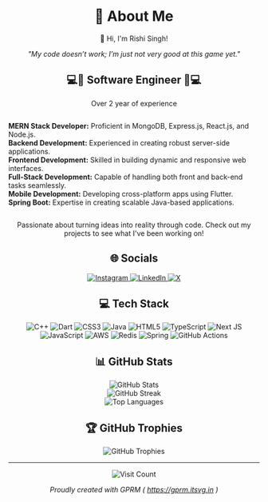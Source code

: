 <div style="text-align: center;">

<h1>💫 About Me</h1>

<p>👋 Hi, I'm Rishi Singh!</p>
<p><em>"My code doesn’t work; I’m just not very good at this game yet."</em></p>

<h2>💻🔧 Software Engineer 🔧💻</h2>

<p>Over 2 year of experience</p>

<div style="display: inline-block; text-align: left;">
  <ul style="list-style: none; padding: 0;">
    <li><strong>MERN Stack Developer:</strong> Proficient in MongoDB, Express.js, React.js, and Node.js.</li>
    <li><strong>Backend Development:</strong> Experienced in creating robust server-side applications.</li>
    <li><strong>Frontend Development:</strong> Skilled in building dynamic and responsive web interfaces.</li>
    <li><strong>Full-Stack Development:</strong> Capable of handling both front and back-end tasks seamlessly.</li>
    <li><strong>Mobile Development:</strong> Developing cross-platform apps using Flutter.</li>
    <li><strong>Spring Boot:</strong> Expertise in creating scalable Java-based applications.</li>
  </ul>
</div>

<p>Passionate about turning ideas into reality through code. Check out my projects to see what I've been working on!</p>

<h2>🌐 Socials</h2>

<p>
  <a href="https://instagram.com/rishi_singh12_02">
    <img src="https://img.shields.io/badge/Instagram-%23E4405F.svg?logo=Instagram&logoColor=white" alt="Instagram">
  </a>
  <a href="https://linkedin.com/in/rishi-singh-332a481a4">
    <img src="https://img.shields.io/badge/LinkedIn-%230077B5.svg?logo=linkedin&logoColor=white" alt="LinkedIn">
  </a>
  <a href="https://x.com/RishiSi55851086">
    <img src="https://img.shields.io/badge/X-black.svg?logo=X&logoColor=white" alt="X">
  </a>
</p>

<h2>💻 Tech Stack</h2>

<p>
  <img src="https://img.shields.io/badge/c++-%2300599C.svg?style=for-the-badge&logo=c%2B%2B&logoColor=white" alt="C++">
  <img src="https://img.shields.io/badge/dart-%230175C2.svg?style=for-the-badge&logo=dart&logoColor=white" alt="Dart">
  <img src="https://img.shields.io/badge/css3-%231572B6.svg?style=for-the-badge&logo=css3&logoColor=white" alt="CSS3">
  <img src="https://img.shields.io/badge/java-%23ED8B00.svg?style=for-the-badge&logo=openjdk&logoColor=white" alt="Java">
  <img src="https://img.shields.io/badge/html5-%23E34F26.svg?style=for-the-badge&logo=html5&logoColor=white" alt="HTML5">
  <img src="https://img.shields.io/badge/typescript-%23007ACC.svg?style=for-the-badge&logo=typescript&logoColor=white" alt="TypeScript">
  <img src="https://img.shields.io/badge/Next-black?style=for-the-badge&logo=next.js&logoColor=white" alt="Next JS">
  <img src="https://img.shields.io/badge/javascript-%23323330.svg?style=for-the-badge&logo=javascript&logoColor=%23F7DF1E" alt="JavaScript">
  <img src="https://img.shields.io/badge/AWS-%23FF9900.svg?style=for-the-badge&logo=amazon-aws&logoColor=white" alt="AWS">
  <img src="https://img.shields.io/badge/redis-%23DD0031.svg?style=for-the-badge&logo=redis&logoColor=white" alt="Redis">
  <img src="https://img.shields.io/badge/spring-%236DB33F.svg?style=for-the-badge&logo=spring&logoColor=white" alt="Spring">
  <img src="https://img.shields.io/badge/github%20actions-%232671E5.svg?style=for-the-badge&logo=githubactions&logoColor=white" alt="GitHub Actions">
</p>

<h2>📊 GitHub Stats</h2>

<p>
  <img src="https://github-readme-stats.vercel.app/api?username=mrsingh-rishi&theme=onedark&hide_border=false&include_all_commits=true&count_private=true" alt="GitHub Stats">
  <br/>
  <img src="https://github-readme-streak-stats.herokuapp.com/?user=mrsingh-rishi&theme=onedark&hide_border=false" alt="GitHub Streak">
  <br/>
  <img src="https://github-readme-stats.vercel.app/api/top-langs/?username=mrsingh-rishi&theme=onedark&hide_border=false&include_all_commits=true&count_private=true&layout=compact" alt="Top Languages">
</p>

<h2>🏆 GitHub Trophies</h2>

<p>
  <img src="https://github-profile-trophy.vercel.app/?username=mrsingh-rishi&theme=onedark&no-frame=false&no-bg=false&margin-w=4" alt="GitHub Trophies">
</p>

<hr>

<p>
  <img src="https://visitcount.itsvg.in/api?id=mrsingh-rishi&icon=0&color=4" alt="Visit Count">
</p>

<p><em>Proudly created with GPRM ( <a href="https://gprm.itsvg.in">https://gprm.itsvg.in</a> )</em></p>

</div>
